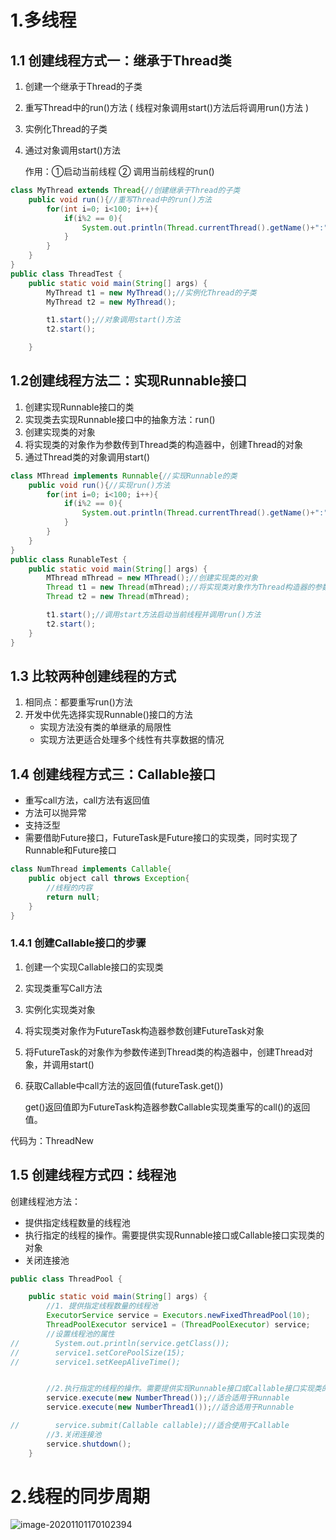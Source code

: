 # 1.多线程

## 1.1 创建线程方式一：继承于Thread类

1. 创建一个继承于Thread的子类

2. 重写Thread中的run()方法    ( 线程对象调用start()方法后将调用run()方法 )

3. 实例化Thread的子类

4. 通过对象调用start()方法 

   作用：①启动当前线程 ② 调用当前线程的run()

```java
class MyThread extends Thread{//创建继承于Thread的子类
    public void run(){//重写Thread中的run()方法
        for(int i=0; i<100; i++){
            if(i%2 == 0){
                System.out.println(Thread.currentThread().getName()+":"+i);
            }
        }
    }
}
public class ThreadTest {
    public static void main(String[] args) {
        MyThread t1 = new MyThread();//实例化Thread的子类
        MyThread t2 = new MyThread();

        t1.start();//对象调用start()方法
        t2.start();

    }
```

## 1.2创建线程方法二：实现Runnable接口

1. 创建实现Runnable接口的类
2. 实现类去实现Runnable接口中的抽象方法：run()
3. 创建实现类的对象
4. 将实现类的对象作为参数传到Thread类的构造器中，创建Thread的对象
5. 通过Thread类的对象调用start()

```java
class MThread implements Runnable{//实现Runnable的类
    public void run(){//实现run()方法
        for(int i=0; i<100; i++){
            if(i%2 == 0){
                System.out.println(Thread.currentThread().getName()+":"+i);
            }
        }
    }
}
public class RunableTest {
    public static void main(String[] args) {
        MThread mThread = new MThread();//创建实现类的对象
        Thread t1 = new Thread(mThread);//将实现类对象作为Thread构造器的参数并创建Thread类对象
        Thread t2 = new Thread(mThread);

        t1.start();//调用start方法启动当前线程并调用run()方法
        t2.start();
    }
}
```

## 1.3 比较两种创建线程的方式

1. 相同点：都要重写run()方法
2. 开发中优先选择实现Runnable()接口的方法
   - 实现方法没有类的单继承的局限性
   - 实现方法更适合处理多个线性有共享数据的情况

## 1.4 创建线程方式三：Callable接口

- 重写call方法，call方法有返回值
- 方法可以抛异常
- 支持泛型
- 需要借助Future接口，FutureTask是Future接口的实现类，同时实现了Runnable和Future接口

```java
class NumThread implements Callable{
    public object call throws Exception{
        //线程的内容
        return null;
    }
}
```

### 1.4.1 创建Callable接口的步骤

1. 创建一个实现Callable接口的实现类

2. 实现类重写Call方法

3. 实例化实现类对象

4. 将实现类对象作为FutureTask构造器参数创建FutureTask对象

5. 将FutureTask的对象作为参数传递到Thread类的构造器中，创建Thread对象，并调用start()

6. 获取Callable中call方法的返回值(futureTask.get())

   get()返回值即为FutureTask构造器参数Callable实现类重写的call()的返回值。

代码为：ThreadNew

## 1.5 创建线程方式四：线程池

创建线程池方法：

- 提供指定线程数量的线程池
- 执行指定的线程的操作。需要提供实现Runnable接口或Callable接口实现类的对象
- 关闭连接池

```java
public class ThreadPool {

    public static void main(String[] args) {
        //1. 提供指定线程数量的线程池
        ExecutorService service = Executors.newFixedThreadPool(10);
        ThreadPoolExecutor service1 = (ThreadPoolExecutor) service;
        //设置线程池的属性
//        System.out.println(service.getClass());
//        service1.setCorePoolSize(15);
//        service1.setKeepAliveTime();


        //2.执行指定的线程的操作。需要提供实现Runnable接口或Callable接口实现类的对象
        service.execute(new NumberThread());//适合适用于Runnable
        service.execute(new NumberThread1());//适合适用于Runnable

//        service.submit(Callable callable);//适合使用于Callable
        //3.关闭连接池
        service.shutdown();
    }
```



# 2.线程的同步周期

![image-20201101170102394](C:\Users\洪桂煌\AppData\Roaming\Typora\typora-user-images\image-20201101170102394.png)


